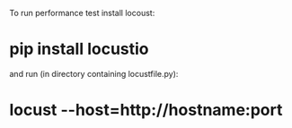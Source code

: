 To run performance test install locoust:

# pip install locustio

and run (in directory containing locustfile.py):

# locust --host=http://hostname:port

